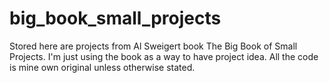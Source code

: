 # big_book_small_projects
Stored here are projects from Al Sweigert book The Big Book of Small Projects. I'm just using the book as a way to have project idea. All the code is mine own original unless  otherwise stated.
